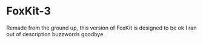 # FoxKit-3
Remade from the ground up, this version of FoxKit is designed to be ok I ran out of description buzzwords goodbye
